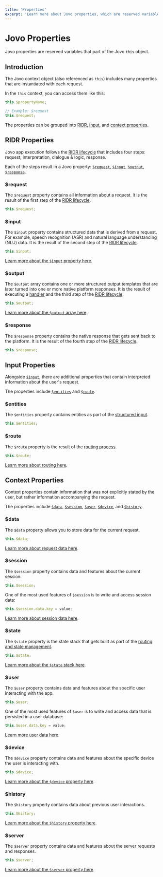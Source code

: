 ```yaml
---
title: 'Properties'
excerpt: 'Learn more about Jovo properties, which are reserved variables that part of the Jovo object.'
---
```


# Jovo Properties

Jovo properties are reserved variables that part of the Jovo `this` object.

## Introduction

The Jovo context object (also referenced as `this`) includes many properties that are instantiated with each request.

In the `this` context, you can access them like this:

```typescript
this.$propertyName;

// Example: $request
this.$request;
```

The properties can be grouped into [RIDR](#ridr-properties), [input](#input), and [context properties](#context-properties).

## RIDR Properties

Jovo app execution follows the [RIDR lifecycle](./ridr-lifecycle.md) that includes four steps: request, interpretation, dialogue & logic, response.

Each of the steps result in a Jovo property: [`$request`](#request), [`$input`](#input), [`$output`](#output), [`$response`](#response).

### $request

The `$request` property contains all information about a request. It is the result of the first step of the [RIDR lifecycle](./ridr-lifecycle.md).

```typescript
this.$request;
```

### $input

The `$input` property contains structured data that is derived from a request. For example, speech recognition (ASR) and natural language understanding (NLU) data. It is the result of the second step of the [RIDR lifecycle](./ridr-lifecycle.md).

```typescript
this.$input;
```

[Learn more about the `$input` property here](./input.md).

### $output

The `$output` array contains one or more structured output templates that are later turned into one or more native platform responses. It is the result of executing a [handler](./handlers.md) and the third step of the [RIDR lifecycle](./ridr-lifecycle.md).

```typescript
this.$output;
```

[Learn more about the `$output` array here](./output.md).

### $response

The `$response` property contains the native response that gets sent back to the platform. It is the result of the fourth step of the [RIDR lifecycle](./ridr-lifecycle.md).

```typescript
this.$response;
```

## Input Properties

Alongside [`$input`](#input), there are additional properties that contain interpreted information about the user's request.

The properties include [`$entities`](#entities) and [`$route`](#route).

### $entities

The `$entities` property contains entities as part of the [structured input](#input).

```typescript
this.$entities;
```

### $route

The `$route` property is the result of the [routing process](./routing.md).

```typescript
this.$route;
```

[Learn more about routing here](./routing.md).

## Context Properties

Context properties contain information that was not explicitly stated by the user, but rather information accompanying the request.

The properties include [`$data`](#data), [`$session`](#session), [`$user`](#user), [`$device`](#device), and [`$history`](#history).

### $data

The `$data` property allows you to store data for the current request.

```typescript
this.$data;
```

[Learn more about request data here](./data.md#request-data).

### $session

The `$session` property contains data and features about the current session.

```typescript
this.$session;
```

One of the most used features of `$session` is to write and access session data:

```typescript
this.$session.data.key = value;
```

[Learn more about session data here](./data.md#session-data).

### $state

The `$state` property is the state stack that gets built as part of the [routing and state management](./routing.md).

```typescript
this.$state;
```

[Learn more about the `$state` stack here](./state-stack.md).

### $user

The `$user` property contains data and features about the specific user interacting with the app.

```typescript
this.$user;
```

One of the most used features of `$user` is to write and access data that is persisted in a user database:

```typescript
this.$user.data.key = value;
```

[Learn more user data here](./data.md#user-data).

### $device

The `$device` property contains data and features about the specific device the user is interacting with.

```typescript
this.$device;
```

[Learn more about the `$device` property here](./device.md).

### $history

The `$history` property contains data about previous user interactions.

```typescript
this.$history;
```

[Learn more about the `$history` property here](./data.md#history).

### $server

The `$server` property contains data and features about the server requests and responses.

```typescript
this.$server;
```

[Learn more about the `$server` property here](./server.md).
